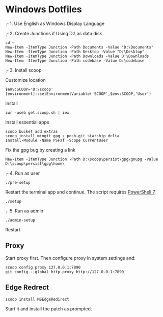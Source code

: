 # Windows Dotfiles

┌ 1. Use English as Windows Display Language

┌ 2. Create Junctions if Using D:\ as data disk

```
cd ~
New-Item -ItemType Junction -Path Documents -Value "D:\Documents"
New-Item -ItemType Junction -Path Desktop -Value "D:\Desktop"
New-Item -ItemType Junction -Path Downloads -Value D:\Downloads
New-Item -ItemType Junction -Path codebase -Value D:\codebase
```

┌ 3. Install scoop

Customize location

```
$env:SCOOP='D:\scoop'
[environment]::setEnvironmentVariable('SCOOP',$env:SCOOP,'User')
```

Install

```
iwr -useb get.scoop.sh | iex
```

Install essential apps

```
scoop bucket add extras
scoop install mingit gpg z posh-git starship delta
Install-Module -Name PSFzf -Scope CurrentUser
```

Fix the gpg bug by creating a link

```
New-Item -ItemType Junction -Path D:\scoop\persist\gpg\gnupg -Value D:\scoop\persist\gpg\home\
```

┌ 4. Run as user

```
./pre-setup
```

Restart the terminal app and continue. The script requires [PowerShell 7](https://github.com/PowerShell/PowerShell/releases).

```
./setup
```

┌ 5. Run as admin

```
./admin-setup
```

Restart

## Proxy

Start proxy first. Then configure proxy in system settings and:

```
scoop config proxy 127.0.0.1:7890
git config --global http.proxy http://127.0.0.1:7890
```

## Edge Redrect

```
scoop install MSEdgeRedirect
```

Start it and install the patch as prompted.
